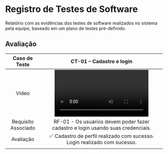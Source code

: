 # Registro de Testes de Software

Relatório com as evidências dos testes de software realizados no sistema pela equipe, baseado em um plano de testes pré-definido.

## Avaliação

| **Caso de Teste** 	| **CT-01 – Cadastro e login** 	|
|:---:	|:---:	|
| Vídeo | <video src="https://github.com/ICEI-PUC-Minas-PMV-ADS/pmv-ads-2023-2-e3-proj-mov-t3-time4-fit/assets/70116762/86fe764a-0122-4d1c-8395-c7e3f5f3ad54" title="CT-01"> |
|	Requisito Associado 	| RF-01 - Os usuários devem poder fazer cadastro e login usando suas credenciais. |
| Avaliação 	|✅ Cadastro de perfil realizado com sucesso. Login realizado com sucesso. |
|  	|  	|





